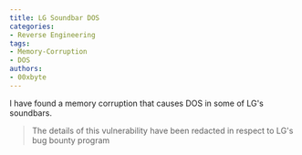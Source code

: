 ```yaml
---
title: LG Soundbar DOS
categories:
- Reverse Engineering
tags:
- Memory-Corruption
- DOS
authors:
- 00xbyte
---
```


I have found a memory corruption that causes DOS in some of LG's soundbars.

> The details of this vulnerability have been redacted in respect to LG's bug bounty program
